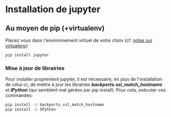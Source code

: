 # Installation de jupyter


## Au moyen de pip (+virtualenv)

Placez vous dans l'environnement virtuel de votre choix (cf. [notes sur virtualenv](https://github.com/mercator-ocean/python-notes/blob/master/virtualenv.md#pour-se-placer-dans-lenvironnement-virtuel))

```sh
pip install jupyter
```

### Mise à jour de librairies

Pour installer proprement jupyter, il est nécessaire, en plus de l'installation de celui-ci, de mettre à jour les librairies ***backports.ssl_match_hostname*** et ***IPython*** (qui semblent mal gérées par pip install). Pour cela, exécuter ces commandes:

```sh
pip install -U backports.ssl_match_hostname
pip install -U IPython
```

